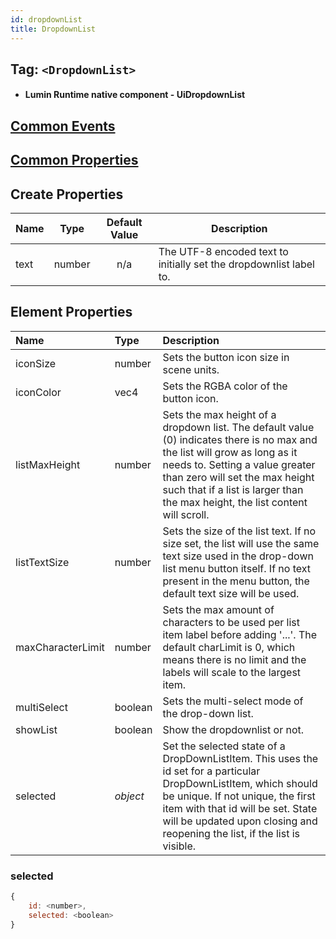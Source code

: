```yaml
---
id: dropdownList
title: DropdownList
---
```


## Tag: `<DropdownList>`

- #### Lumin Runtime native component - UiDropdownList

## [Common Events](../Events.md)

## [Common Properties](../Properties.md)

## Create Properties

| Name   | Type   | Default Value | Description |
| ------ | ------ | :-----------: | ----------- |
| text   | number |      n/a      | The UTF-8 encoded text to initially set the dropdownlist label to. |

## Element Properties

| Name      | Type   | Description |
| :-------- | :----- | :---------- |
| iconSize  | number | Sets the button icon size in scene units. |
| iconColor | vec4   | Sets the RGBA color of the button icon. |
| listMaxHeight | number | Sets the max height of a dropdown list. The default value (0) indicates there is no max and the list will grow as long as it needs to. Setting a value greater than zero will set the max height such that if a list is larger than the max height, the list content will scroll.|
| listTextSize  | number | Sets the size of the list text. If no size set, the list will use the same text size used in the drop-down list menu button itself. If no text present in the menu button, the default text size will be used. |
| maxCharacterLimit | number | Sets the max amount of characters to be used per list item label before adding '...'. The default charLimit is 0, which means there is no limit and the labels will scale to the largest item. |
| multiSelect | boolean | Sets the multi-select mode of the drop-down list. |
| showList    | boolean | Show the dropdownlist or not. |
| selected    | _object_ | Set the selected state of a DropDownListItem. This uses the id set for a particular DropDownListItem, which should be unique. If not unique, the first item with that id will be set. State will be updated upon closing and reopening the list, if the list is visible. |

### selected
```javascript
{
    id: <number>,
    selected: <boolean>
}
```